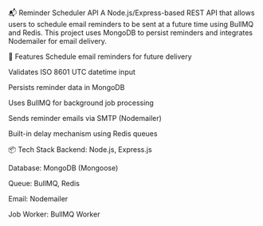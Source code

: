 📬 Reminder Scheduler API
A Node.js/Express-based REST API that allows users to schedule email reminders to be sent at a future time using BullMQ and Redis. This project uses MongoDB to persist reminders and integrates Nodemailer for email delivery.

🚀 Features
Schedule email reminders for future delivery

Validates ISO 8601 UTC datetime input

Persists reminder data in MongoDB

Uses BullMQ for background job processing

Sends reminder emails via SMTP (Nodemailer)

Built-in delay mechanism using Redis queues

📦 Tech Stack
Backend: Node.js, Express.js

Database: MongoDB (Mongoose)

Queue: BullMQ, Redis

Email: Nodemailer

Job Worker: BullMQ Worker
